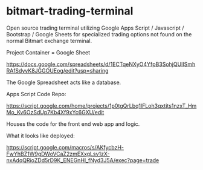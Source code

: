 # bitmart-trading-terminal
Open source trading terminal utilizing Google Apps Script / Javascript / Bootstrap / Google Sheets for specialized trading options not found on the normal Bitmart exchange terminal.

Project Container = Google Sheet

https://docs.google.com/spreadsheets/d/1ECTqeNXyO4YfpB3SohjQUIISmhRAfSdyvK8JGGOUEog/edit?usp=sharing

The Google Spreadsheet acts like a database.

Apps Script Code Repo:

https://script.google.com/home/projects/1p0tgQrLbq1lFLoh3qxtjts1nzxT_HmMo_Kv6OzSdUp7Kb4Xf9xYc6GXU/edit

Houses the code for the front end web app and logic.

What it looks like deployed:

https://script.google.com/macros/s/AKfycbzH-FwYhBZ1W9gDWoVCaZ2zmEXxgLsv1zX-nxAdqQRioZDd5rD9K_ENEGnHl_fNyd3J5A/exec?page=trade
